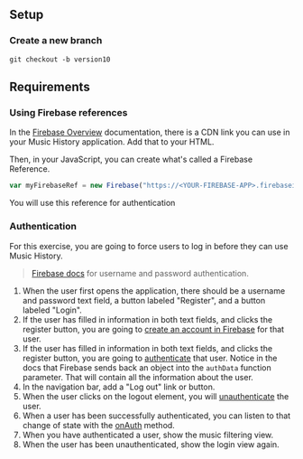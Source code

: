 ## Setup

### Create a new branch

`git checkout -b version10`

## Requirements

### Using Firebase references

In the [Firebase Overview](https://www.firebase.com/docs/web/quickstart.html) documentation, there is a CDN link you can use in your Music History application. Add that to your HTML.

Then, in your JavaScript, you can create what's called a Firebase Reference.

```js
var myFirebaseRef = new Firebase("https://<YOUR-FIREBASE-APP>.firebaseio.com/");
```

You will use this reference for authentication

### Authentication

For this exercise, you are going to force users to log in before they can use Music History.

> [Firebase docs](https://www.firebase.com/docs/web/guide/login/password.html) for username and password authentication.

1. When the user first opens the application, there should be a username and password text field, a button labeled "Register", and a button labeled "Login".
1. If the user has filled in information in both text fields, and clicks the register button, you are going to [create an account in Firebase](https://www.firebase.com/docs/web/guide/login/password.html#section-creating-accounts) for that user.
1. If the user has filled in information in both text fields, and clicks the register button, you are going to [authenticate](https://www.firebase.com/docs/web/guide/login/password.html#section-logging-in) that user. Notice in the docs that Firebase sends back an object into the `authData` function parameter. That will contain all the information about the user.
1. In the navigation bar, add a "Log out" link or button.
1. When the user clicks on the logout element, you will [unauthenticate](https://www.firebase.com/docs/web/api/firebase/unauth.html) the user.
1. When a user has been successfully authenticated, you can listen to that change of state with the [onAuth](https://www.firebase.com/docs/web/api/firebase/onauth.html) method.
1. When you have authenticated a user, show the music filtering view.
1. When the user has been unauthenticated, show the login view again.